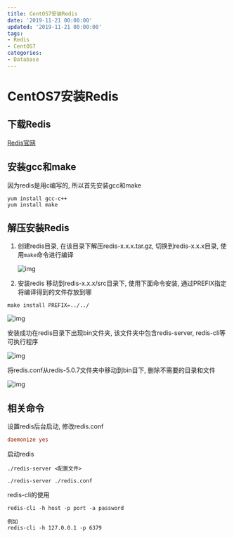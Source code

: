 ```yaml
---
title: CentOS7安装Redis
date: '2019-11-21 00:00:00'
updated: '2019-11-21 00:00:00'
tags:
- Redis
- CentOS7
categories:
- Database
---
```


# CentOS7安装Redis

## 下载Redis

[Redis官网](https://redis.io/)

## 安装gcc和make

因为redis是用c编写的, 所以首先安装gcc和make

```
yum install gcc-c++
yum install make
```

## 解压安装Redis

1. 创建redis目录, 在该目录下解压redis-x.x.x.tar.gz, 切换到redis-x.x.x目录, 使用`make`命令进行编译 

   ![img](https://gitee.com/swang-harbin/pic-bed/raw/master/images/2021/20210222192740.png)

2. 安装redis 移动到redis-x.x.x/src目录下, 使用下面命令安装, 通过PREFIX指定将编译得到的文件存放到哪

```shell
make install PREFIX=../../
```

![img](https://gitee.com/swang-harbin/pic-bed/raw/master/images/2021/20210222192754.png)

安装成功在redis目录下出现bin文件夹, 该文件夹中包含redis-server, redis-cli等可执行程序

![img](https://gitee.com/swang-harbin/pic-bed/raw/master/images/2021/20210222192806.png)

将redis.conf从redis-5.0.7文件夹中移动到bin目下, 删除不需要的目录和文件

![img](https://gitee.com/swang-harbin/pic-bed/raw/master/images/2021/20210222192819.png)

## 相关命令

设置redis后台启动, 修改redis.conf

```conf
daemonize yes
```

启动redis

```shell
./redis-server <配置文件>

./redis-server ./redis.conf
```

redis-cli的使用

```shell
redis-cli -h host -p port -a password

例如
redis-cli -h 127.0.0.1 -p 6379
```
